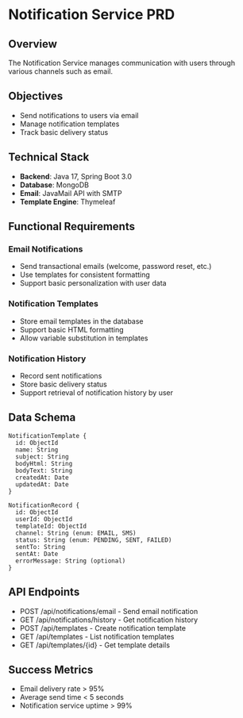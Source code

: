 # Notification Service PRD

## Overview

The Notification Service manages communication with users through various channels such as email.

## Objectives

- Send notifications to users via email
- Manage notification templates
- Track basic delivery status

## Technical Stack

- **Backend**: Java 17, Spring Boot 3.0
- **Database**: MongoDB
- **Email**: JavaMail API with SMTP
- **Template Engine**: Thymeleaf

## Functional Requirements

### Email Notifications

- Send transactional emails (welcome, password reset, etc.)
- Use templates for consistent formatting
- Support basic personalization with user data

### Notification Templates

- Store email templates in the database
- Support basic HTML formatting
- Allow variable substitution in templates

### Notification History

- Record sent notifications
- Store basic delivery status
- Support retrieval of notification history by user

## Data Schema

```
NotificationTemplate {
  id: ObjectId
  name: String
  subject: String
  bodyHtml: String
  bodyText: String
  createdAt: Date
  updatedAt: Date
}

NotificationRecord {
  id: ObjectId
  userId: ObjectId
  templateId: ObjectId
  channel: String (enum: EMAIL, SMS)
  status: String (enum: PENDING, SENT, FAILED)
  sentTo: String
  sentAt: Date
  errorMessage: String (optional)
}
```

## API Endpoints

- POST /api/notifications/email - Send email notification
- GET /api/notifications/history - Get notification history
- POST /api/templates - Create notification template
- GET /api/templates - List notification templates
- GET /api/templates/{id} - Get template details

## Success Metrics

- Email delivery rate > 95%
- Average send time < 5 seconds
- Notification service uptime > 99%
